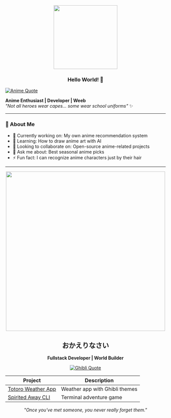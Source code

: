 <div align="center">
  <img src="https://media.tenor.com/3HhGieE4_OsAAAAC/anya-spy-x-family.gif" width="200px">
  <h3>Hello World! 👋</h3>
</div>
  
  [![Anime Quote](https://quotes-github-readme.vercel.app/api?type=horizontal&theme=dark)](https://github.com/piyushsuthar/github-readme-quotes)
  
  **Anime Enthusiast | Developer | Weeb**  
  *"Not all heroes wear capes... some wear school uniforms"* ✨
</div>

---

### 🎌 About Me
- 🔭 Currently working on: My own anime recommendation system
- 🌱 Learning: How to draw anime art with AI
- 👯 Looking to collaborate on: Open-source anime-related projects
- 💬 Ask me about: Best seasonal anime picks
- ⚡ Fun fact: I can recognize anime characters just by their hair

---

<div align="center">
  <img src="https://i.imgur.com/ghibliforest.gif" width="500px">
  
  ## おかえりなさい
  
  **Fullstack Developer | World Builder**
  
  [![Ghibli Quote](https://ghibli-quotes.vercel.app/api?random=true)](https://github.com/lukePeavey/ghibli-quotes)
  
  | Project | Description |
  |---------|-------------|
  | [Totoro Weather App](link) | Weather app with Ghibli themes |
  | [Spirited Away CLI](link) | Terminal adventure game |
  
  *"Once you've met someone, you never really forget them."*
</div>
